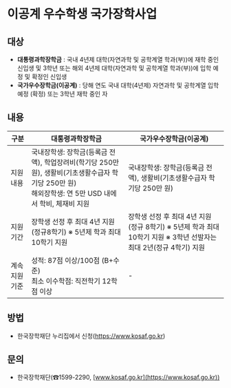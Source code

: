 # 이공계 우수학생 국가장학사업

## 대상

- **대통령과학장학금** : 국내 4년제 대학(자연과학 및 공학계열 학과(부))에 재학 중인 신입생 및 3학년 또는 해외 4년제 대학(자연과학 및 공학계열 학과(부))에 입학 예정 및 확정인 신입생
- **국가우수장학금(이공계)** : 당해 연도 국내 대학(4년제) 자연과학 및 공학계열 입학예정 (확정) 또는 3학년 재학 중인 자

## 내용

| 구분 | 대통령과학장학금 | 국가우수장학금(이공계) |
|------|-----------------|-----------------------|
| 지원내용 | 국내장학생: 장학금(등록금 전액), 학업장려비(학기당 250만 원), 생활비(기초생활수급자 학기당 250만 원)<br> 해외장학생: 연 5만 USD 내에서 학비, 체재비 지원 | 국내장학생: 장학금(등록금 전액), 생활비(기초생활수급자 학기당 250만 원) |
| 지원기간 | 장학생 선정 후 최대 4년 지원(정규8학기) ※ 5년제 학과 최대 10학기 지원 | 장학생 선정 후 최대 4년 지원(정규 8학기) ※ 5년제 학과 최대 10학기 지원 ※ 3학년 선발자는 최대 2년(정규 4학기) 지원 |
| 계속지원기준 | 성적: 87점 이상/100점 (B+수준)<br>최소 이수학점: 직전학기 12학점 이상 | - |

## 방법

- 한국장학재단 누리집에서 신청(https://www.kosaf.go.kr)

## 문의 

- 한국장학재단(☎1599-2290, [www.kosaf.go.kr](https://www.kosaf.go.kr))
